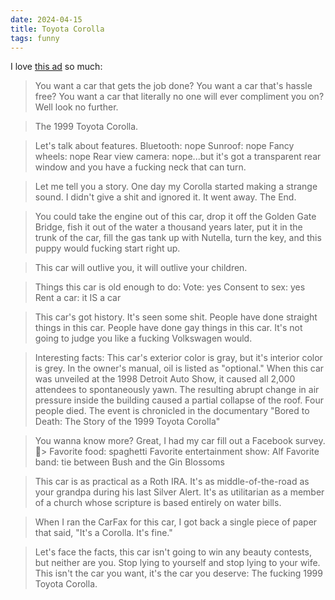 ```yaml
---
date: 2024-04-15
title: Toyota Corolla
tags: funny
---
```


I love [this ad](https://www.craigslist.org/about/best/hou/6565526716.html) so much: 


> You want a car that gets the job done? You want a car that's hassle free? You want a car that literally no one will ever compliment you on? Well look no further.

> The 1999 Toyota Corolla.

> Let's talk about features.
> Bluetooth: nope
> Sunroof: nope
> Fancy wheels: nope
> Rear view camera: nope...but it's got a transparent rear window and you have a fucking neck that can turn.

> Let me tell you a story. One day my Corolla started making a strange sound. I didn't give a shit and ignored it. It went away. The End.

> You could take the engine out of this car, drop it off the Golden Gate Bridge, fish it out of the water a thousand years later, put it in the trunk of the car, fill the gas tank up with Nutella, turn the key, and this puppy would fucking start right up.

> This car will outlive you, it will outlive your children.

> Things this car is old enough to do:
> Vote: yes
> Consent to sex: yes
> Rent a car: it IS a car

> This car's got history. It's seen some shit. People have done straight things in this car. People have done gay things in this car. It's not going to judge you like a fucking Volkswagen would.

> Interesting facts:
> This car's exterior color is gray, but it's interior color is grey.
> In the owner's manual, oil is listed as "optional."
> When this car was unveiled at the 1998 Detroit Auto Show, it caused all 2,000 attendees to spontaneously yawn. 
> The resulting abrupt change in air pressure inside the building caused a partial collapse of the roof. Four people died. The event is chronicled in the documentary "Bored to Death: The Story of the 1999 Toyota Corolla"

> You wanna know more? Great, I had my car fill out a Facebook survey.
> Favorite food: spaghetti
> Favorite entertainment show: Alf
> Favorite band: tie between Bush and the Gin Blossoms

> This car is as practical as a Roth IRA. It's as middle-of-the-road as your grandpa during his last Silver Alert. It's as utilitarian as a member of a church whose scripture is based entirely on water bills.

> When I ran the CarFax for this car, I got back a single piece of paper that said, "It's a Corolla. It's fine."

> Let's face the facts, this car isn't going to win any beauty contests, but neither are you. Stop lying to yourself and stop lying to your wife. This isn't the car you want, it's the car you deserve: The fucking 1999 Toyota Corolla.
  


